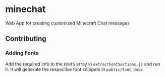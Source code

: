 # minechat

Web App for creating customized Minecraft Chat messages

## Contributing

### Adding Fonts
Add the required info to the `FONTS` array in `extractFontSections.js` and run it. It will generate the respective font snippets in `public/font_data`
